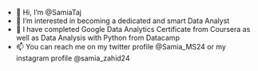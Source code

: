 - 👋 Hi, I’m @SamiaTaj
- 👀 I’m interested in becoming a dedicated and smart Data Analyst
- 🌱 I have completed Google Data Analytics Certificate from Coursera as well as Data Analysis with Python from Datacamp
- 📫 You can reach me on my twitter profile @Samia_MS24 or my instagram profile @samia_zahid24

<!---
SamiaTaj/SamiaTaj is a ✨ special ✨ repository because its `README.md` (this file) appears on your GitHub profile.
You can click the Preview link to take a look at your changes.
--->

